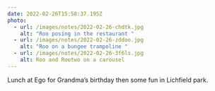 ```yaml
---
date: 2022-02-26T15:58:37.195Z
photo:
  - url: /images/notes/2022-02-26-chdtk.jpg
    alt: "Roo posing in the restaurant "
  - url: /images/notes/2022-02-26-zddoo.jpg
    alt: "Roo on a bungee trampoline "
  - url: /images/notes/2022-02-26-3f6ls.jpg
    alt: Roo and Rootwo on a carousel
---
```

Lunch at Ego for Grandma’s birthday then some fun in Lichfield park. 
